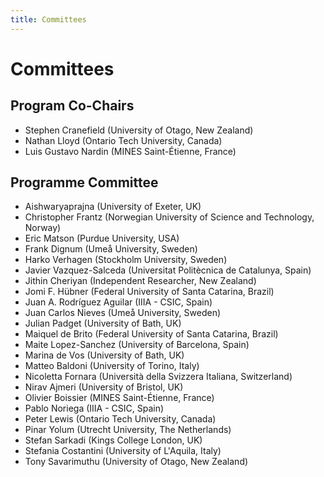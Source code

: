 ```yaml
---
title: Committees
---
```


# Committees

## Program Co-Chairs

- Stephen Cranefield (University of Otago, New Zealand)
- Nathan Lloyd (Ontario Tech University, Canada)
- Luis Gustavo Nardin (MINES Saint-Étienne, France)

## Programme Committee

- Aishwaryaprajna (University of Exeter, UK)
- Christopher Frantz (Norwegian University of Science and Technology, Norway)
- Eric Matson (Purdue University, USA)
- Frank Dignum (Umeå University, Sweden)
- Harko Verhagen (Stockholm University, Sweden)
- Javier Vazquez-Salceda (Universitat Politècnica de Catalunya, Spain)
- Jithin Cheriyan (Independent Researcher, New Zealand)
- Jomi F. Hübner (Federal University of Santa Catarina, Brazil)
- Juan A. Rodríguez Aguilar (IIIA - CSIC, Spain)
- Juan Carlos Nieves (Umeå University, Sweden)
- Julian Padget (University of Bath, UK)
- Maiquel de Brito (Federal University of Santa Catarina, Brazil)
- Maite Lopez-Sanchez (University of Barcelona, Spain)
- Marina de Vos (University of Bath, UK)
- Matteo Baldoni (University of Torino, Italy)
- Nicoletta Fornara (Università della Svizzera Italiana, Switzerland)
- Nirav Ajmeri (University of Bristol, UK)
- Olivier Boissier (MINES Saint-Étienne, France)
- Pablo Noriega (IIIA - CSIC, Spain)
- Peter Lewis (Ontario Tech University, Canada)
- Pinar Yolum (Utrecht University, The Netherlands)
- Stefan Sarkadi (Kings College London, UK)
- Stefania Costantini (University of L'Aquila, Italy)
- Tony Savarimuthu (University of Otago, New Zealand)
